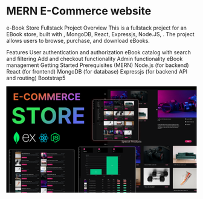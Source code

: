 ﻿# MERN E-Commerce website
 e-Book Store Fullstack Project
Overview
This is a fullstack project for an EBook store, built with , MongoDB, React, Expressjs, Node.JS, . The project allows users to browse, purchase, and download eBooks.

Features
User authentication and authorization
eBook catalog with search and filtering
Add and checkout functionality
Admin functionality
eBook management
Getting Started
Prerequisites (MERN)
Node.js (for backend)
React (for frontend)
MongoDB (for database)
Expressjs (for backend API and routing)
Bootstrap5

![Course Thumbnail](/thumb.png)
